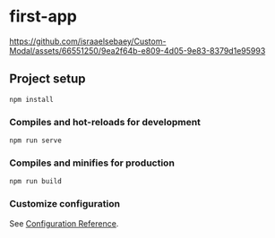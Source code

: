 # first-app
https://github.com/israaelsebaey/Custom-Modal/assets/66551250/9ea2f64b-e809-4d05-9e83-8379d1e95993

## Project setup
```
npm install
```

### Compiles and hot-reloads for development
```
npm run serve
```

### Compiles and minifies for production
```
npm run build
```

### Customize configuration
See [Configuration Reference](https://cli.vuejs.org/config/).

